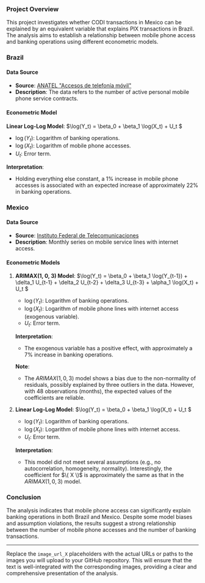 ### Project Overview

This project investigates whether CODI transactions in Mexico can be explained by an equivalent variable that explains PIX transactions in Brazil. The analysis aims to establish a relationship between mobile phone access and banking operations using different econometric models.

### Brazil

#### Data Source

- **Source**: [ANATEL "Accesos de telefonía móvil"](https://informacoes.anatel.gov.br/paineis/acessos/telefonia-movel)
- **Description**: The data refers to the number of active personal mobile phone service contracts.

#### Econometric Model

**Linear Log-Log Model**:
$\log(Y_t) = \beta_0 + \beta_1 \log(X_t) + U_t $

- $\log(Y_t)$: Logarithm of banking operations.
- $\log(X_t)$: Logarithm of mobile phone accesses.
- $U_t$: Error term.

**Interpretation**:
- Holding everything else constant, a 1% increase in mobile phone accesses is associated with an expected increase of approximately 22% in banking operations.

### Mexico

#### Data Source

- **Source**: [Instituto Federal de Telecomunicaciones](https://bit.ift.org.mx/BitWebApp/descargaArchivos.xhtml)
- **Description**: Monthly series on mobile service lines with internet access.

#### Econometric Models

1. **ARIMAX(1, 0, 3) Model**:
 $\log(Y_t) = \beta_0 + \beta_1 \log(Y_{t-1}) + \delta_1 U_{t-1} + \delta_2 U_{t-2} + \delta_3 U_{t-3} + \alpha_1 \log(X_t) + U_t $

   - $\log(Y_t)$: Logarithm of banking operations.
   - $\log(X_t)$: Logarithm of mobile phone lines with internet access (exogenous variable).
   - $U_t$: Error term.

   **Interpretation**:
   - The exogenous variable has a positive effect, with approximately a 7% increase in banking operations.

   **Note**:
   - The $ARIMAX(1, 0, 3)$ model shows a bias due to the non-normality of residuals, possibly explained by three outliers in the data. However, with 48 observations (months), the expected values of the coefficients are reliable.

2. **Linear Log-Log Model**:
$\log(Y_t) = \beta_0 + \beta_1 \log(X_t) + U_t $

   - $\log(Y_t)$: Logarithm of banking operations.
   - $\log(X_t)$: Logarithm of mobile phone lines with internet access.
   - $U_t$: Error term.

   **Interpretation**:
   - This model did not meet several assumptions (e.g., no autocorrelation, homogeneity, normality). Interestingly, the coefficient for $\( X \)$ is approximately the same as that in the $ARIMAX(1, 0, 3)$ model.

### Conclusion

The analysis indicates that mobile phone access can significantly explain banking operations in both Brazil and Mexico. Despite some model biases and assumption violations, the results suggest a strong relationship between the number of mobile phone accesses and the number of banking transactions.


---

Replace the `image_url_X` placeholders with the actual URLs or paths to the images you will upload to your GitHub repository. This will ensure that the text is well-integrated with the corresponding images, providing a clear and comprehensive presentation of the analysis.
